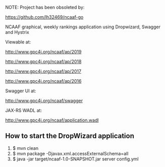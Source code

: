 NOTE: Project has been obsoleted by:

  https://github.com/lh32469/ncaaf-go
  

NCAAF graphical, weekly rankings application using Dropwizard, Swagger and Hystrix

Viewable at:

   http://www.gpc4j.org/ncaaf/ap/2019
   
   http://www.gpc4j.org/ncaaf/ap/2018
   
   http://www.gpc4j.org/ncaaf/ap/2017
   
   http://www.gpc4j.org/ncaaf/ap/2016

Swagger UI at:

   http://www.gpc4j.org/ncaaf/swagger

JAX-RS WADL at:

   http://www.gpc4j.org/ncaaf/application.wadl

How to start the DropWizard application
---

1. $ mvn clean
1. $ mvn package -Djavax.xml.accessExternalSchema=all
1. $ java -jar target/ncaaf-1.0-SNAPSHOT.jar server config.yml


